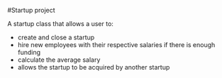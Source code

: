 #Startup project

A startup class that allows a user to:
* create and close a startup
* hire new employees with their respective salaries if there is enough funding
* calculate the average salary
* allows the startup to be acquired by another startup 
